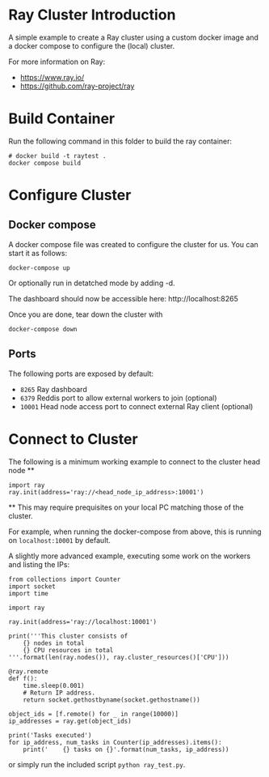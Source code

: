 # Ray Cluster Introduction
A simple example to create a Ray cluster using a custom docker image and a docker compose to configure the (local) cluster.

For more information on Ray:
* https://www.ray.io/
* https://github.com/ray-project/ray

# Build Container
Run the following command in this folder to build the ray container:
```
# docker build -t raytest .
docker compose build
```

# Configure Cluster
## Docker compose
A docker compose file was created to configure the cluster for us. You can start it as follows:
```
docker-compose up
```
Or optionally run in detatched mode by adding -d.

The dashboard should now be accessible here: http://localhost:8265

Once you are done, tear down the cluster with
```
docker-compose down
```

## Ports
The following ports are exposed by default:
* ```8265```    Ray dashboard
* ```6379```    Reddis port to allow external workers to join (optional)
* ```10001```   Head node access port to connect external Ray client (optional)

# Connect to Cluster
The following is a minimum working example to connect to the cluster head node **
```
import ray
ray.init(address='ray://<head_node_ip_address>:10001')
```
** This may require prequisites on your local PC matching those of the cluster.

For example, when running the docker-compose from above, this is running on ```localhost:10001``` by default.

A slightly more advanced example, executing some work on the workers and listing the IPs:
```
from collections import Counter
import socket
import time

import ray

ray.init(address='ray://localhost:10001')

print('''This cluster consists of
    {} nodes in total
    {} CPU resources in total
'''.format(len(ray.nodes()), ray.cluster_resources()['CPU']))

@ray.remote
def f():
    time.sleep(0.001)
    # Return IP address.
    return socket.gethostbyname(socket.gethostname())

object_ids = [f.remote() for _ in range(10000)]
ip_addresses = ray.get(object_ids)

print('Tasks executed')
for ip_address, num_tasks in Counter(ip_addresses).items():
    print('    {} tasks on {}'.format(num_tasks, ip_address))
```

or simply run the included script ```python ray_test.py```.